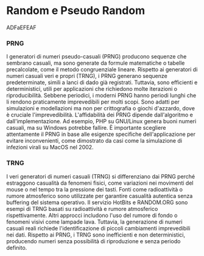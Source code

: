 
# Random e Pseudo Random

ADFaEFEAF

### PRNG

I generatori di numeri pseudo-casuali (PRNG) producono sequenze che sembrano casuali, ma sono generate da formule matematiche o tabelle precalcolate, come il metodo congruenziale lineare. Rispetto ai generatori di numeri casuali veri e propri (TRNG), i PRNG generano sequenze predeterminate, simili a lanci di dado già registrati. Tuttavia, sono efficienti e deterministici, utili per applicazioni che richiedono molte iterazioni o riproducibilità. Sebbene periodici, i moderni PRNG hanno periodi lunghi che li rendono praticamente imprevedibili per molti scopi. Sono adatti per simulazioni e modellazioni ma non per crittografia o giochi d'azzardo, dove è cruciale l'imprevedibilità. L'affidabilità dei PRNG dipende dall'algoritmo e dall'implementazione. Ad esempio, PHP su GNU/Linux genera buoni numeri casuali, ma su Windows potrebbe fallire. È importante scegliere attentamente il PRNG in base alle esigenze specifiche dell'applicazione per evitare inconvenienti, come dimostrato da casi come la simulazione di infezioni virali su MacOS nel 2002.



### TRNG
I veri generatori di numeri casuali (TRNG) si differenziano dai PRNG perché estraggono casualità da fenomeni fisici, come variazioni nei movimenti del mouse o nel tempo tra la pressione dei tasti. Fonti come radioattività o rumore atmosferico sono utilizzate per garantire casualità autentica senza buffering del sistema operativo. Il servizio HotBits e RANDOM.ORG sono esempi di TRNG basati su radioattività e rumore atmosferico rispettivamente. Altri approcci includono l'uso del rumore di fondo o fenomeni visivi come lampade lava. Tuttavia, la generazione di numeri casuali reali richiede l'identificazione di piccoli cambiamenti imprevedibili nei dati. Rispetto ai PRNG, i TRNG sono inefficienti e non deterministici, producendo numeri senza possibilità di riproduzione e senza periodo definito.


